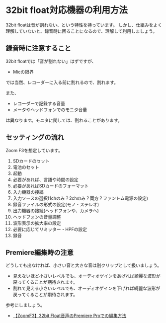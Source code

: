 # 32bit float対応機器の利用方法

32bit floatは音が割れない、という特性を持っています。
しかし、仕組みをよく理解していないと、録音時に困ることになるので、理解して利用しましょう。

## 録音時に注意すること
32bit floatでは「音が割れない」はずですが、
- Micの限界

では当然、レコーダーに入る前に割れるので、割れます。

また、
- レコーダーで記録する音量
- メータやヘッドフォンでのモニタ音量

は異なります。モニタに関しては、割れることがあります。

## セッティングの流れ

Zoom F3を想定しています。

1. SDカードのセット
2. 電池のセット
3. 起動
4. 必要があれば、言語や時間の設定
5. 必要があればSDカードのフォーマット
6. 入力機器の接続
7. 入力ソースの選択(1chのみ？2chのみ？両方？ファントム電源の設定)
8. 録音ファイルの形式の設定(モノ・ステレオ)
9. 出力機器の接続(ヘッドフォンや、カメラへ)
10. ヘッドフォンの音量調整
11. 波形表示の拡大率の設定
12. 必要に応じてリミッター・HPFの設定
13. 録音

## Premiere編集時の注意
どうしても出なければ、小さい音と大きな音は別クリップとして扱いましょう。

- 見えないほど小さいレベルでも、オーディオゲインをあげれば綺麗な波形が戻ってくることが期待されます。
- 割れて見える小さいレベルでも、オーディオゲインを下げれば綺麗な波形が戻ってくることが期待されます。

参考にしましょう。
- [【ZoomF3】32bit Float音声のPremiere Proでの編集方法](https://www.youtube.com/watch?v=ecW2beJBtN4)




